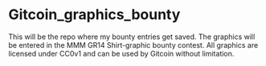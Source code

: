 # Gitcoin_graphics_bounty
This will be the repo where my bounty entries get saved.
The graphics will be entered in the MMM GR14 Shirt-graphic bounty contest.
All graphics are licensed under CC0v1 and can be used by Gitcoin without limitation.
